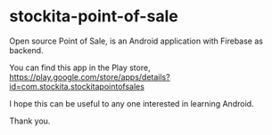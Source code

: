 # stockita-point-of-sale
Open source Point of Sale, is an Android application with Firebase as backend.

You can find this app in the Play store, <https://play.google.com/store/apps/details?id=com.stockita.stockitapointofsales>

I hope this can be useful to any one interested in learning Android.

Thank you.
